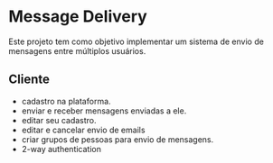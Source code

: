 # Message Delivery

Este projeto tem como objetivo implementar um sistema de envio de mensagens entre múltiplos usuários.

## Cliente

- cadastro na plataforma.
- enviar e receber mensagens enviadas a ele.
- editar seu cadastro.
- editar e cancelar envio de emails 
- criar grupos de pessoas para envio de mensagens.
- 2-way authentication


